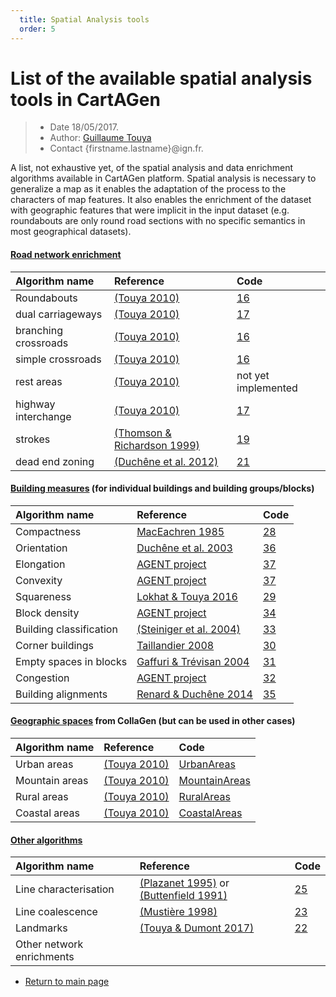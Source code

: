 ```yaml
---
  title: Spatial Analysis tools
  order: 5
---
```


# List of the available spatial analysis tools in CartAGen

> - Date 18/05/2017.
> - Author: [Guillaume Touya][1]
> - Contact {firstname.lastname}@ign.fr.

A list, not exhaustive yet, of the spatial analysis and data enrichment algorithms available in CartAGen platform.
Spatial analysis is necessary to generalize a map as it enables the adaptation of the process to the characters of map features.
It also enables the enrichment of the dataset with geographic features that were implicit in the input dataset (e.g. roundabouts are only round road sections with no specific semantics in most geographical datasets).

#### [](#header-4)[Road network enrichment][3]

| Algorithm name        | Reference         				| Code 							|
|:----------------------|:----------------------------------|:------------------------------|
| Roundabouts   | [(Touya 2010)][18]	| 	[16]	|
| dual carriageways	| [(Touya 2010)][18]	| [17] |
| branching crossroads    | [(Touya 2010)][18]	| [16] |
| simple crossroads   	| [(Touya 2010)][18]	| [16]  |
| rest areas  	| [(Touya 2010)][18]	|  not yet implemented |
| highway interchange   | [(Touya 2010)][18]	| [17] |
| strokes   | [(Thomson & Richardson 1999)][20]	| [19] |
| dead end zoning   | [(Duchêne et al. 2012)][14]	| [21] |

#### [](#header-4)[Building measures][4] (for individual buildings and building groups/blocks)

| Algorithm name        | Reference         				| Code 							|
|:----------------------|:----------------------------------|:------------------------------|
| Compactness | [MacEachren 1985][38]  | [28] |
| Orientation	| [Duchêne et al. 2003][39]	| [36] |
| Elongation | [AGENT project][43]  | [37] |
| Convexity	| [AGENT project][43] 	| [37] | 	
| Squareness	| [Lokhat & Touya 2016][40] 	| [29] |
| Block density	| [AGENT project][43] 	| [34] |
| Building classification	| [(Steiniger et al. 2004)][13] 	| [33] |
| Corner buildings	| [Taillandier 2008][41] 	| [30] |
| Empty spaces in blocks	| [Gaffuri & Trévisan 2004][42]	| [31] |
| Congestion	|  [AGENT project][43]	| [32] |
| Building alignments	|  [Renard & Duchêne 2014][44]	| [35] |

#### [](#header-4)[Geographic spaces][5] from CollaGen (but can be used in other cases)

| Algorithm name        | Reference         				| Code 							|
|:----------------------|:----------------------------------|:------------------------------|
| Urban areas   | [(Touya 2010)][8] | [UrbanAreas][9]  			|
| Mountain areas	    | [(Touya 2010)][8] | [MountainAreas][10]  			|
| Rural areas   | [(Touya 2010)][8] | [RuralAreas][11]  			|
| Coastal areas	    | [(Touya 2010)][8] | [CoastalAreas][12]  		|  


#### [](#header-4)[Other algorithms][7]

| Algorithm name        | Reference         				| Code 							|
|:----------------------|:----------------------------------|:------------------------------|
|  Line characterisation | [(Plazanet 1995)][26] or [(Buttenfield 1991)][27] | [25]	| 	
|  Line coalescence | [(Mustière 1998)][24] | [23]	| 	
|  Landmarks | [(Touya & Dumont 2017)][15] | [22]	| 	
| Other network enrichments  |  | 	| 	


- [Return to main page][6]


[1]: http://recherche.ign.fr/labos/cogit/english/accueilCOGIT.php
[2]: https://github.com/IGNF/geoxygene
[3]: /spatial_analysis/road_enrichment.md
[4]: /spatial_analysis/building_measures.md
[5]: /spatial_analysis/geo_spaces.md
[6]: https://ignf.github.io/CartAGen
[7]: /spatial_analysis/other_measures.md
[8]: https://kartographie.geo.tu-dresden.de/downloads/ica-gen/workshop2010/genemr2010_submission_5.pdf
[9]: https://github.com/IGNF/CartAGen/blob/master/cartagen-core/src/main/java/fr/ign/cogit/cartagen/spatialanalysis/geospace/UrbanAreas.java
[10]: https://github.com/IGNF/CartAGen/blob/master/cartagen-core/src/main/java/fr/ign/cogit/cartagen/spatialanalysis/geospace/MountainAreas.java
[11]: https://github.com/IGNF/CartAGen/blob/master/cartagen-core/src/main/java/fr/ign/cogit/cartagen/spatialanalysis/geospace/RuralAreas.java
[12]: https://github.com/IGNF/CartAGen/blob/master/cartagen-core/src/main/java/fr/ign/cogit/cartagen/spatialanalysis/geospace/CostalAreas.java
[13]: http://dx.doi.org/10.1111/j.1467-9671.2008.01085.x
[14]: http://dx.doi.org/10.1080/13658816.2011.639302
[15]: https://www.researchgate.net/publication/318463713_Progressive_Block_Graying_and_Landmarks_Enhancing_as_Intermediate_Representations_between_Buildings_and_Urban_Areas
[16]: https://github.com/IGNF/CartAGen/blob/master/cartagen-core/src/main/java/fr/ign/cogit/cartagen/spatialanalysis/network/roads/CrossRoadDetection.java
[17]: https://github.com/IGNF/CartAGen/blob/master/cartagen-core/src/main/java/fr/ign/cogit/cartagen/spatialanalysis/network/roads/RoadStructureDetection.java
[18]: https://onlinelibrary.wiley.com/doi/abs/10.1111/j.1467-9671.2010.01215.x
[19]: https://github.com/IGNF/CartAGen/blob/master/cartagen-core/src/main/java/fr/ign/cogit/cartagen/spatialanalysis/network/roads/RoadStrokesNetwork.java
[20]: http://citeseerx.ist.psu.edu/viewdoc/summary?doi=10.1.1.202.4737
[21]: https://github.com/IGNF/CartAGen/tree/master/cartagen-core/src/main/java/fr/ign/cogit/cartagen/spatialanalysis/network/deadendzoning
[22]: https://github.com/IGNF/CartAGen/tree/master/cartagen-core/src/main/java/fr/ign/cogit/cartagen/spatialanalysis/landmarks
[23]: https://github.com/IGNF/CartAGen/tree/master/cartagen-core/src/main/java/fr/ign/cogit/cartagen/spatialanalysis/measures/coalescence
[24]: http://recherche.ign.fr/labos/util_basilic/publicDownload.php?id=2426
[25]: https://github.com/IGNF/CartAGen/tree/master/cartagen-core/src/main/java/fr/ign/cogit/cartagen/spatialanalysis/measures/section
[26]: http://citeseerx.ist.psu.edu/viewdoc/summary?doi=10.1.1.23.2465
[27]: http://citeseerx.ist.psu.edu/viewdoc/summary?doi=10.1.1.105.6922
[28]: https://github.com/IGNF/CartAGen/blob/master/cartagen-core/src/main/java/fr/ign/cogit/cartagen/spatialanalysis/measures/Compactness.java
[29]: https://github.com/IGNF/CartAGen/blob/master/cartagen-core/src/main/java/fr/ign/cogit/cartagen/spatialanalysis/urban/Squareness.java
[30]: https://github.com/IGNF/CartAGen/blob/master/cartagen-core/src/main/java/fr/ign/cogit/cartagen/spatialanalysis/urban/CornerBuildings.java
[31]: https://github.com/IGNF/CartAGen/blob/master/cartagen-core/src/main/java/fr/ign/cogit/cartagen/spatialanalysis/urban/EmptySpacesDetection.java
[32]: https://github.com/IGNF/CartAGen/tree/master/cartagen-core/src/main/java/fr/ign/cogit/cartagen/spatialanalysis/measures/congestion
[33]: https://github.com/IGNF/CartAGen/blob/master/cartagen-core/src/main/java/fr/ign/cogit/cartagen/spatialanalysis/urban/BuildingClassifierSVM.java
[34]: https://github.com/IGNF/CartAGen/blob/master/cartagen-core/src/main/java/fr/ign/cogit/cartagen/spatialanalysis/measures/DensityMeasures.java
[35]: https://github.com/IGNF/CartAGen/blob/master/cartagen-core/src/main/java/fr/ign/cogit/cartagen/spatialanalysis/measures/UrbanAlignmentsMeasures.java
[36]: https://github.com/IGNF/geoxygene/blob/master/geoxygene-spatial/src/main/java/fr/ign/cogit/geoxygene/util/algo/OrientationMeasure.java
[37]: https://github.com/IGNF/geoxygene/blob/master/geoxygene-spatial/src/main/java/fr/ign/cogit/geoxygene/util/algo/CommonAlgorithms.java
[38]:http://www.geovista.psu.edu/publications/maceachren/MacEachren_GA-B_85.pdf
[39]:https://kartographie.geo.tu-dresden.de/downloads/ica-gen/workshop2003/duchene_et_al_v1.pdf
[40]:http://dx.doi.org/10.5311/JOSIS.2016.13.276
[41]:http://recherche.ign.fr/labos/cogit/pdf/THESES/TAILLANDIER/TheseTaillandier.pdf
[42]:https://kartographie.geo.tu-dresden.de/downloads/ica-gen/workshop2004/Gaffuri-v2-ICAWorkshop.pdf
[43]:http://agent.ign.fr/deliverable/DC1.pdf
[44]:http://dx.doi.org/10.1111/tgis.12018
